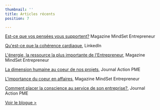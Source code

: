 ```yaml
---
thumbnail: ''
title: Articles récents
position: 7

---
```

[Est-ce que vos pensées vous supportent?](https://mindset-entrepreneur.com/est-ce-que-vos-pensees-vous-supportent/?fbclid=IwAR00bLPIKKzwe1cd4kdeIT-uriQzxDfG_RR9dD-dhQSReQu-Mjo5RkKqp5w) Magazine MindSet Entrepreneur

[Qu'est-ce que la cohérence cardiaque](http://bit.ly/Def_CoherenceCardiaque), LinkedIn

[L'énergie, la ressource la plus importante de l'Entrepreneur](https://mindset-entrepreneur.com/energie-la-ressource-la-plus-importante-de-lentrepreneur/ "L'énergie"), Magazine MindSet Entrepreneur

[La dimension humaine au coeur de nos projets](https://journalactionpme.com/2019/10/la-dimension-humaine-au-coeur-de-nos-projets/ "Projets"), Journal Action PME

[L'importance du coeur en affaires](https://mindset-entrepreneur.com/importance-du-coeur-en-affaires/ "Importance du Coeur"), Magazine MindSet Entrepreneur

[Comment placer la conscience au service de son entreprise?](https://journalactionpme.com/2020/02/comment-placer-la-conscience-au-service-de-son-entreprise/ "Conscience"), Journal Action PME

<a href="/blogue">Voir le blogue ></a>